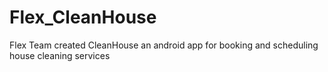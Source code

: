 # Flex_CleanHouse
Flex Team created CleanHouse an android app for booking and scheduling house cleaning services
